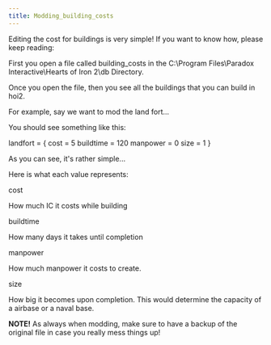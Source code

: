 ```yaml
---
title: Modding_building_costs
---
```


Editing the cost for buildings is very simple! If you want to know how, please keep reading:

First you open a file called building_costs in the C:\\Program Files\\Paradox Interactive\\Hearts of Iron 2\\db Directory.

Once you open the file, then you see all the buildings that you can build in hoi2.

For example, say we want to mod the land fort...

You should see something like this:

landfort = { cost = 5 buildtime = 120 manpower = 0 size = 1 }

As you can see, it's rather simple...

Here is what each value represents:

cost

How much IC it costs while building

buildtime

How many days it takes until completion

manpower

How much manpower it costs to create.

size

How big it becomes upon completion. This would determine the capacity of a airbase or a naval base.

**NOTE!** As always when modding, make sure to have a backup of the original file in case you really mess things up!
